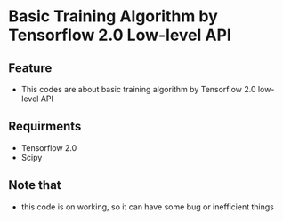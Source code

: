 # Basic Training Algorithm by Tensorflow 2.0 Low-level API
## Feature
- This codes are about basic training algorithm by Tensorflow 2.0 low-level API
 
## Requirments
- Tensorflow 2.0
- Scipy

## Note that
- this code is on working, so it can have some bug or inefficient things






